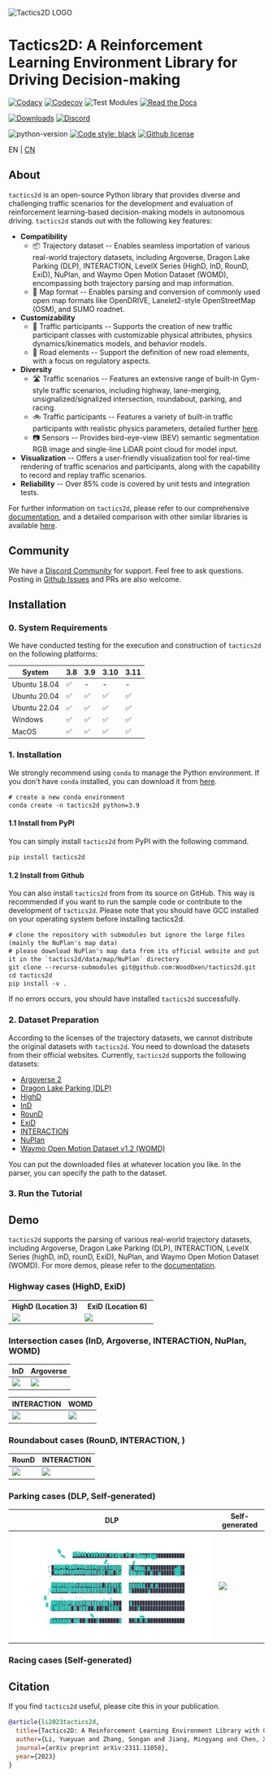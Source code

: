 ![Tactics2D LOGO](https://cdn.jsdelivr.net/gh/MotacillaAlba/image-storage@main/img/Tactics_LOGO_long.jpg)

# Tactics2D: A Reinforcement Learning Environment Library for Driving Decision-making

[![Codacy](https://app.codacy.com/project/badge/Grade/2bb48186b56d4e3ab963121a5923d6b5)](https://app.codacy.com/gh/WoodOxen/tactics2d/dashboard?utm_source=gh&utm_medium=referral&utm_content=&utm_campaign=Badge_grade)
[![Codecov](https://codecov.io/gh/WoodOxen/tactics2d/graph/badge.svg?token=X81Z6AOIMV)](https://codecov.io/gh/WoodOxen/tactics2d)
![Test Modules](https://github.com/WoodOxen/tactics2d/actions/workflows/test_modules.yml/badge.svg?)
[![Read the Docs](https://img.shields.io/readthedocs/tactics2d)](https://tactics2d.readthedocs.io/en/latest/)

[![Downloads](https://img.shields.io/pypi/dm/tactics2d)](https://pypi.org/project/tactics2d/)
[![Discord](https://img.shields.io/discord/1209363816912126003)](https://discordapp.com/widget?id=1209363816912126003&theme=system)

![python-version](https://img.shields.io/badge/Python-3.8%20%7C%203.9%20%7C%203.10%20%7C%203.11-blue)
[![Code style: black](https://img.shields.io/badge/code%20style-black-000000.svg)](https://github.com/psf/black)
[![Github license](https://img.shields.io/github/license/WoodOxen/tactics2d)](https://github.com/WoodOxen/tactics2d/blob/dev/LICENSE)

EN | [CN](README.CN.md)

## About

`tactics2d` is an open-source Python library that provides diverse and challenging traffic scenarios for the development and evaluation of reinforcement learning-based decision-making models in autonomous driving. `tactics2d` stands out with the following key features:

- **Compatibility**
  - 📦 Trajectory dataset -- Enables seamless importation of various real-world trajectory datasets, including Argoverse, Dragon Lake Parking (DLP), INTERACTION, LevelX Series (HighD, InD, RounD, ExiD), NuPlan, and Waymo Open Motion Dataset (WOMD), encompassing both trajectory parsing and map information.
  - 📄 Map format -- Enables parsing and conversion of commonly used open map formats like OpenDRIVE, Lanelet2-style OpenStreetMap (OSM), and SUMO roadnet.
- **Customizability**
  - 🚗 Traffic participants -- Supports the creation of new traffic participant classes with customizable physical attributes, physics dynamics/kinematics models, and behavior models.
  - 🚧 Road elements -- Support the definition of new road elements, with a focus on regulatory aspects.
- **Diversity**
  - 🛣️ Traffic scenarios -- Features an extensive range of built-in Gym-style traffic scenarios, including highway, lane-merging, unsignalized/signalized intersection, roundabout, parking, and racing.
  - 🚲 Traffic participants -- Features a variety of built-in traffic participants with realistic physics parameters, detailed further [here](https://tactics2d.readthedocs.io/en/latest/api/participant/#templates-for-traffic-participants).
  - 📷 Sensors -- Provides bird-eye-view (BEV) semantic segmentation RGB image and single-line LiDAR point cloud for model input.
- **Visualization** -- Offers a user-friendly visualization tool for real-time rendering of traffic scenarios and participants, along with the capability to record and replay traffic scenarios.
- **Reliability** -- Over 85\% code is covered by unit tests and integration tests.

For further information on `tactics2d`, please refer to our comprehensive [documentation](https://tactics2d.readthedocs.io/en/latest/), and a detailed comparison with other similar libraries is available [here](https://tactics2d.readthedocs.io/en/latest/#why-tactics2d).

## Community

We have a [Discord Community](https://discordapp.com/widget?id=1209363816912126003&theme=system) for support. Feel free to ask questions. Posting in [Github Issues](https://github.com/WoodOxen/tactics2d/issues) and PRs are also welcome.

## Installation

### 0. System Requirements

We have conducted testing for the execution and construction of `tactics2d` on the following platforms:

| System | 3.8 | 3.9 | 3.10 | 3.11 |
| --- | --- | --- | --- | --- |
| Ubuntu 18.04 | :white_check_mark: | - | - | - |
| Ubuntu 20.04 | :white_check_mark: | :white_check_mark: | :white_check_mark: | :white_check_mark: |
| Ubuntu 22.04 | :white_check_mark: | :white_check_mark: | :white_check_mark: | :white_check_mark: |
| Windows | :white_check_mark: | :white_check_mark: | :white_check_mark: | :white_check_mark: |
| MacOS | :white_check_mark: | :white_check_mark: | :white_check_mark: | :white_check_mark: |

### 1. Installation

We strongly recommend using `conda` to manage the Python environment. If you don't have `conda` installed, you can download it from [here](https://docs.conda.io/en/latest/miniconda.html).

```shell
# create a new conda environment
conda create -n tactics2d python=3.9
```

#### 1.1 Install from PyPI

You can simply install `tactics2d` from PyPI with the following command.

```shell
pip install tactics2d
```

#### 1.2 Install from Github

You can also install `tactics2d` from from its source on GitHub. This way is recommended if you want to run the sample code or contribute to the development of `tactics2d`. Please note that you should have GCC installed on your operating system before installing tactics2d.

```shell
# clone the repository with submodules but ignore the large files (mainly the NuPlan's map data)
# please download NuPlan's map data from its official website and put it in the `tactics2d/data/map/NuPlan` directory
git clone --recurse-submodules git@github.com:WoodOxen/tactics2d.git
cd tactics2d
pip install -v .
```

If no errors occurs, you should have installed `tactics2d` successfully.

### 2. Dataset Preparation

According to the licenses of the trajectory datasets, we cannot distribute the original datasets with `tactics2d`. You need to download the datasets from their official websites. Currently, `tactics2d` supports the following datasets:

- [Argoverse 2](https://www.argoverse.org/av2.html)
- [Dragon Lake Parking (DLP)](https://sites.google.com/berkeley.edu/dlp-dataset)
- [HighD](https://www.highd-dataset.com/)
- [InD](https://www.ind-dataset.com/)
- [RounD](https://www.round-dataset.com/)
- [ExiD](https://www.exid-dataset.com/)
- [INTERACTION](http://interaction-dataset.com/)
- [NuPlan](https://www.nuscenes.org/nuplan)
- [Waymo Open Motion Dataset v1.2 (WOMD)](https://waymo.com/open/about/)

You can put the downloaded files at whatever location you like. In the parser, you can specify the path to the dataset.

### 3. Run the Tutorial

## Demo

`tactics2d` supports the parsing of various real-world trajectory datasets, including Argoverse, Dragon Lake Parking (DLP), INTERACTION, LevelX Series (highD, inD, rounD, ExiD), NuPlan, and Waymo Open Motion Dataset (WOMD). For more demos, please refer to the [documentation](https://tactics2d.readthedocs.io/en/latest/dataset-support/).

### Highway cases (HighD, ExiD)

<table>
  <tr>
    <th>HighD (Location 3)</th>
    <th>ExiD (Location 6)</th>
  </tr>
  <tr>
    <td valign="top" width="50%">
    <img src="https://cdn.jsdelivr.net/gh/MotacillaAlba/image-storage@main/img/highD_loc_3.gif" align="left" style="width: 100%" />
    </td>
    <td valign="top" width="50%">
    <img src="https://cdn.jsdelivr.net/gh/MotacillaAlba/image-storage@main/img/exiD_loc_6.gif" align="left" style="width: 100%" />
    </td>
  </tr>
</table>

### Intersection cases (InD, Argoverse, INTERACTION, NuPlan, WOMD)

| InD | Argoverse |
| -- | -- |
| ![](https://cdn.jsdelivr.net/gh/MotacillaAlba/image-storage@main/img/inD_loc_4.gif) | ![](https://cdn.jsdelivr.net/gh/MotacillaAlba/image-storage@main/img/argoverse_sample.gif) |

| INTERACTION | WOMD |
| -- | -- |
| ![](https://cdn.jsdelivr.net/gh/MotacillaAlba/image-storage@main/img/DR_USA_Intersection_GL.gif) | ![](https://cdn.jsdelivr.net/gh/MotacillaAlba/image-storage@main/img/womd_sample.gif) |

### Roundabout cases (RounD, INTERACTION, )

| RounD | INTERACTION |
| -- | -- |
| ![](https://cdn.jsdelivr.net/gh/MotacillaAlba/image-storage@main/img/rounD_loc_0.gif) | ![](https://cdn.jsdelivr.net/gh/MotacillaAlba/image-storage@main/img/DR_DEU_Roundabout_OF.gif) |

### Parking cases (DLP, Self-generated)

| DLP | Self-generated |
| -- | -- |
| ![](https://github.com/MotacillaAlba/image-storage/blob/main/img/dlp_sample.gif?raw=true) | ![](https://cdn.jsdelivr.net/gh/MotacillaAlba/image-storage@main/img/parking_sample.gif) |

### Racing cases (Self-generated)

## Citation

If you find `tactics2d` useful, please cite this in your publication.

```bibtex
@article{li2023tactics2d,
  title={Tactics2D: A Reinforcement Learning Environment Library with Generative Scenarios for Driving Decision-making},
  author={Li, Yueyuan and Zhang, Songan and Jiang, Mingyang and Chen, Xingyuan and Yang, Ming},
  journal={arXiv preprint arXiv:2311.11058},
  year={2023}
}
```
